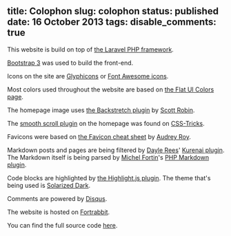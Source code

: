 title: Colophon
slug: colophon
status: published
date: 16 October 2013
tags:
disable_comments: true
-------
This website is build on top of [the Laravel PHP framework](http://laravel.com/).

[Bootstrap 3](http://getbootstrap.com/) was used to build the front-end.

Icons on the site are [Glyphicons](http://getbootstrap.com/components/#glyphicons) or [Font Awesome icons](http://fortawesome.github.io/Font-Awesome/).

Most colors used throughout the website are based on [the Flat UI Colors page](http://flatuicolors.com/).

The homepage image uses [the Backstretch plugin](http://srobbin.com/jquery-plugins/backstretch/) by [Scott Robin](http://srobbin.com/).

The [smooth scroll plugin](http://css-tricks.com/snippets/jquery/smooth-scrolling/) on the homepage was found on [CSS-Tricks](http://css-tricks.com/).

Favicons were based on [the Favicon cheat sheet](https://github.com/audreyr/favicon-cheat-sheet) by [Audrey Roy](http://www.audreymroy.com/).

Markdown posts and pages are being filtered by [Dayle Rees](http://daylerees.com/)' [Kurenai plugin](https://github.com/daylerees/kurenai). The Markdown itself is being parsed by [Michel Fortin](http://michelf.ca/home/)'s [PHP Markdown plugin](https://github.com/michelf/php-markdown).

Code blocks are highlighted by [the Highlight.js plugin](http://softwaremaniacs.org/soft/highlight/en/). The theme that's being used is [Solarized Dark](http://ethanschoonover.com/solarized).

Comments are powered by [Disqus](http://disqus.com/).

The website is hosted on [Fortrabbit](http://fortrabbit.com/).

You can find the full source code [here](https://github.com/driesvints/driesvints.com).